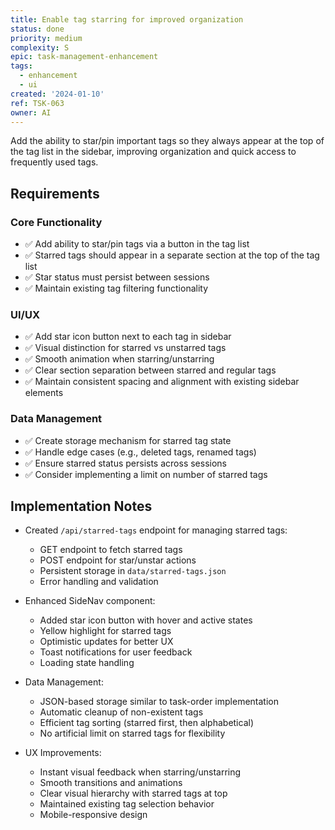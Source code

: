 ```yaml
---
title: Enable tag starring for improved organization
status: done
priority: medium
complexity: S
epic: task-management-enhancement
tags:
  - enhancement
  - ui
created: '2024-01-10'
ref: TSK-063
owner: AI
---
```


Add the ability to star/pin important tags so they always appear at the top of the tag list in the sidebar, improving organization and quick access to frequently used tags.

## Requirements

### Core Functionality
- ✅ Add ability to star/pin tags via a button in the tag list
- ✅ Starred tags should appear in a separate section at the top of the tag list
- ✅ Star status must persist between sessions
- ✅ Maintain existing tag filtering functionality

### UI/UX
- ✅ Add star icon button next to each tag in sidebar
- ✅ Visual distinction for starred vs unstarred tags
- ✅ Smooth animation when starring/unstarring
- ✅ Clear section separation between starred and regular tags
- ✅ Maintain consistent spacing and alignment with existing sidebar elements

### Data Management
- ✅ Create storage mechanism for starred tag state
- ✅ Handle edge cases (e.g., deleted tags, renamed tags)
- ✅ Ensure starred status persists across sessions
- ✅ Consider implementing a limit on number of starred tags

## Implementation Notes
- Created `/api/starred-tags` endpoint for managing starred tags:
  - GET endpoint to fetch starred tags
  - POST endpoint for star/unstar actions
  - Persistent storage in `data/starred-tags.json`
  - Error handling and validation

- Enhanced SideNav component:
  - Added star icon button with hover and active states
  - Yellow highlight for starred tags
  - Optimistic updates for better UX
  - Toast notifications for user feedback
  - Loading state handling

- Data Management:
  - JSON-based storage similar to task-order implementation
  - Automatic cleanup of non-existent tags
  - Efficient tag sorting (starred first, then alphabetical)
  - No artificial limit on starred tags for flexibility

- UX Improvements:
  - Instant visual feedback when starring/unstarring
  - Smooth transitions and animations
  - Clear visual hierarchy with starred tags at top
  - Maintained existing tag selection behavior
  - Mobile-responsive design 
